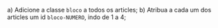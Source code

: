 a) Adicione a classe `bloco` a todos os articles;
b) Atribua a cada um dos articles um id `bloco-NUMERO`, indo de 1 a 4;
